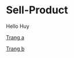 # Sell-Product
Hello Huy

[Trang a](https://123huyvippro97.github.io/Sell-Product/huy)

[Trang b](https://123huyvippro97.github.io/Sell-Product/huy2)
